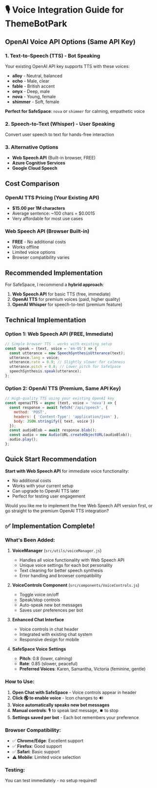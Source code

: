 # 🎙️ Voice Integration Guide for ThemeBotPark

## OpenAI Voice API Options (Same API Key)

### 1. **Text-to-Speech (TTS)** - Bot Speaking
Your existing OpenAI API key supports TTS with these voices:
- **alloy** - Neutral, balanced
- **echo** - Male, clear
- **fable** - British accent
- **onyx** - Deep, male
- **nova** - Young, female  
- **shimmer** - Soft, female

**Perfect for SafeSpace**: `nova` or `shimmer` for calming, empathetic voice

### 2. **Speech-to-Text (Whisper)** - User Speaking
Convert user speech to text for hands-free interaction

### 3. **Alternative Options**
- **Web Speech API** (Built-in browser, FREE)
- **Azure Cognitive Services** 
- **Google Cloud Speech**

## Cost Comparison

### OpenAI TTS Pricing (Your Existing API)
- **$15.00 per 1M characters** 
- Average sentence: ~100 chars = $0.0015
- Very affordable for most use cases

### Web Speech API (Browser Built-in)
- **FREE** - No additional costs
- Works offline
- Limited voice options
- Browser compatibility varies

## Recommended Implementation

For SafeSpace, I recommend a **hybrid approach**:

1. **Web Speech API** for basic TTS (free, immediate)
2. **OpenAI TTS** for premium voices (paid, higher quality)
3. **OpenAI Whisper** for speech-to-text (premium feature)

## Technical Implementation

### Option 1: Web Speech API (FREE, Immediate)
```javascript
// Simple browser TTS - works with existing setup
const speak = (text, voice = 'en-US') => {
  const utterance = new SpeechSynthesisUtterance(text);
  utterance.lang = voice;
  utterance.rate = 0.9; // Slightly slower for calmness
  utterance.pitch = 0.8; // Lower pitch for SafeSpace
  speechSynthesis.speak(utterance);
};
```

### Option 2: OpenAI TTS (Premium, Same API Key)
```javascript
// High-quality TTS using your existing OpenAI key
const openaiTTS = async (text, voice = 'nova') => {
  const response = await fetch('/api/speech', {
    method: 'POST',
    headers: { 'Content-Type': 'application/json' },
    body: JSON.stringify({ text, voice })
  });
  const audioBlob = await response.blob();
  const audio = new Audio(URL.createObjectURL(audioBlob));
  audio.play();
};
```

## Quick Start Recommendation

**Start with Web Speech API** for immediate voice functionality:
- No additional costs
- Works with your current setup
- Can upgrade to OpenAI TTS later
- Perfect for testing user engagement

Would you like me to implement the free Web Speech API version first, or go straight to the premium OpenAI TTS integration?

## ✅ Implementation Complete!

### What's Been Added:

1. **VoiceManager** (`src/utils/voiceManager.js`)
   - Handles all voice functionality with Web Speech API
   - Unique voice settings for each bot personality
   - Text cleaning for better speech synthesis
   - Error handling and browser compatibility

2. **VoiceControls Component** (`src/components/VoiceControls.js`)
   - Toggle voice on/off
   - Speak/stop controls
   - Auto-speak new bot messages
   - Saves user preferences per bot

3. **Enhanced Chat Interface**
   - Voice controls in chat header
   - Integrated with existing chat system
   - Responsive design for mobile

4. **SafeSpace Voice Settings**
   - **Pitch**: 0.8 (lower, calming)
   - **Rate**: 0.85 (slower, peaceful)
   - **Preferred Voices**: Karen, Samantha, Victoria (feminine, gentle)

### How to Use:

1. **Open Chat with SafeSpace** - Voice controls appear in header
2. **Click 🔇 to enable voice** - Icon changes to 🔊
3. **Voice automatically speaks new bot messages**
4. **Manual controls**: 🎙️ to speak last message, ⏹️ to stop
5. **Settings saved per bot** - Each bot remembers your preference

### Browser Compatibility:
- ✅ **Chrome/Edge**: Excellent support
- ✅ **Firefox**: Good support  
- ✅ **Safari**: Basic support
- ⚠️ **Mobile**: Limited voice selection

### Testing:
You can test immediately - no setup required!
